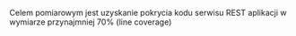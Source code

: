 Celem pomiarowym jest uzyskanie pokrycia kodu serwisu REST aplikacji w wymiarze przynajmniej 70% (line coverage)
